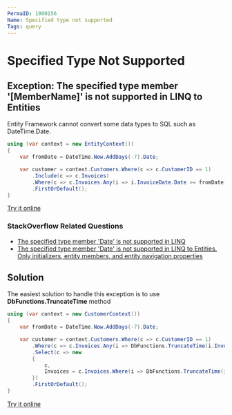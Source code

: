 ```yaml
---
PermaID: 1000156
Name: Specified type not supported
Tags: query
---
```


# Specified Type Not Supported

## Exception: The specified type member '[MemberName]' is not supported in LINQ to Entities

Entity Framework cannot convert some data types to SQL such as DateTime.Date.


```csharp
using (var context = new EntityContext())
{
    var fromDate = DateTime.Now.AddDays(-7).Date;

    var customer = context.Customers.Where(c => c.CustomerID == 1)
        .Include(c => c.Invoices)
        .Where(c => c.Invoices.Any(i => i.InvoiceDate.Date >= fromDate))
        .FirstOrDefault();
}
```
[Try it online](https://dotnetfiddle.net/RKXTuP)

### StackOverflow Related Questions

 - [The specified type member 'Date' is not supported in LINQ](https://stackoverflow.com/questions/28381268/the-specified-type-member-date-is-not-supported-in-linq)
 - [The specified type member 'Date' is not supported in LINQ to Entities. Only initializers, entity members, and entity navigation properties](https://stackoverflow.com/questions/14601676/the-specified-type-member-date-is-not-supported-in-linq-to-entities-only-init)

## Solution

The easiest solution to handle this exception is to use **DbFunctions.TruncateTime** method

```csharp
using (var context = new CustomerContext())
{
    var fromDate = DateTime.Now.AddDays(-7).Date;

    var customer = context.Customers.Where(c => c.CustomerID == 1)
        .Where(c => c.Invoices.Any(i => DbFunctions.TruncateTime(i.InvoiceDate) >= fromDate))
        .Select(c => new
        {
            c,
            Invoices = c.Invoices.Where(i => DbFunctions.TruncateTime(i.InvoiceDate) >= fromDate)
        })
        .FirstOrDefault();
}
```

[Try it online](https://dotnetfiddle.net/YjpKhg)